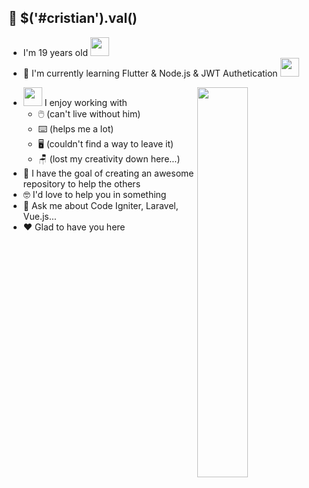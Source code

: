 <!-- ## 📣 $('#cristian').val()   
- I'm 19 years old <img src="https://emojis.slackmojis.com/emojis/images/1488512507/1804/aaw_yeah.gif?1488512507" width="30"> 
<img src="https://media.giphy.com/media/Wm8h2gyEY8VnJeru6f/giphy.gif" alt="rs"  width="40%" height="40%" align="right"/>
- 🔭 I love coding, except when my ☕ is empty
- 🌱 I'm currently learning Flutter & Node.js & JWT Authetication
- <img src="https://media.giphy.com/media/WUlplcMpOCEmTGBtBW/giphy.gif" width="30">  I enjoy working with
  - 🖱️ (can't live without him)
  - ⌨️ (helps me a lot)
  - 🖥️ (couldn't find a way to leave it)
  - 🪑 (lost my creativity down here...)
- 📝 I have the goal of creating an awesome repository to help the others 
- 🤓 I'd love to help you in something 
- 💬 Ask me about Code Igniter, Laravel, Vue.js...
- ❤️ Glad to have you here -->


## 📣 $('#cristian').val() 

- I'm 19 years old <img src="https://emojis.slackmojis.com/emojis/images/1488512507/1804/aaw_yeah.gif?1488512507" width="30"> 
- 🌱 I'm currently learning Flutter & Node.js & JWT Authetication <img src="https://emojis.slackmojis.com/emojis/images/1584726375/8272/blob-cool.gif?1584726375" width="30"> 
<img width="40%" height="40%" src="https://media.giphy.com/media/Wm8h2gyEY8VnJeru6f/giphy.gif" align=right>

- <img src="https://media.giphy.com/media/WUlplcMpOCEmTGBtBW/giphy.gif" width="30">  I enjoy working with
  - 🖱️ (can't live without him)
  - ⌨️ (helps me a lot)
  - 🖥️ (couldn't find a way to leave it)
  - 🪑 (lost my creativity down here...)
- 📝 I have the goal of creating an awesome repository to help the others 
- 🤓 I'd love to help you in something 
- 💬 Ask me about Code Igniter, Laravel, Vue.js...
- ❤️ Glad to have you here


<!--
**odCristian/odCristian** is a ✨ _special_ ✨ repository because its `README.md` (this file) appears on your GitHub profile.

Here are some ideas to get you started:

- 🔭 I’m currently working on ...
- 🌱 I’m currently learning ...
- 👯 I’m looking to collaborate on ...
- 🤔 I’m looking for help with ...
- 💬 Ask me about ...
- 📫 How to reach me: ...
- 😄 Pronouns: ...
- ⚡ Fun fact: ...
-->


